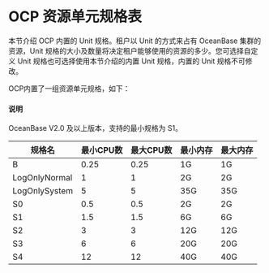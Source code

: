 OCP 资源单元规格表
================================

本节介绍 OCP 内置的 Unit 规格。租户以 Unit 的方式来占有 OceanBase 集群的资源，Unit 规格的大小及数量将决定租户能够使用的资源的多少。您可选择自定义 Unit 规格也可选择使用本节介绍的内置 Unit 规格，内置的 Unit 规格不可修改。

OCP内置了一组资源单元规格，如下：

  <main id="notice" type='explain'>
    <h4>说明</h4>
    <p>OceanBase V2.0 及以上版本，支持的最小规格为 S1。</p>
  </main>

|    **规格名**    | **最小CPU数** | **最大CPU数** | **最小内存** | **最大内存** |
|---------------|------------|------------|----------|----------|
| B             | 0.25       | 0.25       | 1G       | 1G       |
| LogOnlyNormal | 1          | 1          | 2G       | 2G       |
| LogOnlySystem | 5          | 5          | 35G      | 35G      |
| S0            | 0.5        | 0.5        | 2G       | 2G       |
| S1            | 1.5        | 1.5        | 6G       | 6G       |
| S2            | 3          | 3          | 12G      | 12G      |
| S3            | 6          | 6          | 20G      | 20G      |
| S4            | 12         | 12         | 40G      | 40G      |
